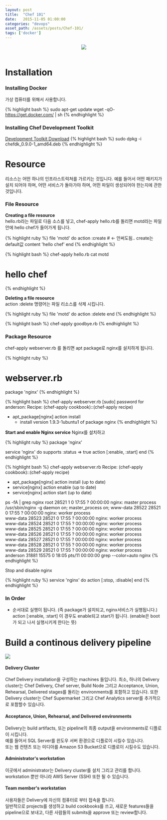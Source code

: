 ```yaml
---
layout: post
title:  "Chef 101"
date:   2015-11-05 01:00:00
categories: "devops"
asset_path: /assets/posts/Chef-101/
tags: ['docker']
---
```

<header>
    <img src="{{ page.asset_path }}chef_logo.png" class="img-responsive img-rounded">
</header>

# Installation

### Installing Docker

가상 컴퓨터를 위해서 사용합니다.

{% highlight bash %}
sudo apt-get update
wget -qO- https://get.docker.com/ | sh
{% endhighlight %}

### Installing Chef Development Toolkit

[Development Toolkit Download][dev-toolkit-url]
{% highlight bash %}
sudo dpkg -i chefdk_0.9.0-1_amd64.deb
{% endhighlight %}


# Resource 

리소스는 어떤 하나의 인프라스트럭쳐를 가르키는 것입니다. 예를 들어서 어떤 패키지가 설치 되어야 하며, 
어떤 서비스가 돌아가야 하며, 어떤 파일이 생성되어야 한는지에 관한 것입니다.

### File Resource

**Creating a file resource**<br>
hello.rb라는 파일로 다음 소스를 넣고, chef-apply hello.rb를 돌리면 motd라는 파일안에 hello chef가 들어가게 됩니다.

{% highlight ruby %}
file 'motd' do
	action :create # <- 안써도됨.. create는 default값
	content 'hello chef'
end
{% endhighlight %}

{% highlight bash %}
chef-apply hello.rb
cat motd
# hello chef
{% endhighlight %}

**Deleting a file resource**<br>
action :delete 명령어는 파일 리소스를 삭제 시킵니다.

{% highlight ruby %}
file 'motd' do
	action :delete
end
{% endhighlight %}

{% highlight bash %}
chef-apply goodbye.rb
{% endhighlight %}

### Package Resource

chef-apply webserver.rb 를 돌리면 apt package로 nginx를 설치하게 됩니다.

{% highlight ruby %}
# webserver.rb
package 'nginx'
{% endhighlight %}

{% highlight bash %}
chef-apply webserver.rb
[sudo] password for anderson: 
Recipe: (chef-apply cookbook)::(chef-apply recipe)
  * apt_package[nginx] action install
    - install version 1.9.3-1ubuntu1 of package nginx
{% endhighlight %}


**Start and enable Nginx service**
Nginx를 설치하고 

{% highlight ruby %}
package 'nginx'

service 'nginx' do
	supports :status => true
	action [:enable, :start]
end
{% endhighlight %}

{% highlight bash %}
chef-apply webserver.rb
Recipe: (chef-apply cookbook)::(chef-apply recipe)
  * apt_package[nginx] action install (up to date)
  * service[nginx] action enable (up to date)
  * service[nginx] action start (up to date)

ps -fA | grep nginx
root     28521     1  0 17:55 ?        00:00:00 nginx: master process /usr/sbin/nginx -g daemon on; master_process on;
www-data 28522 28521  0 17:55 ?        00:00:00 nginx: worker process                           
www-data 28523 28521  0 17:55 ?        00:00:00 nginx: worker process                           
www-data 28524 28521  0 17:55 ?        00:00:00 nginx: worker process                           
www-data 28525 28521  0 17:55 ?        00:00:00 nginx: worker process                           
www-data 28526 28521  0 17:55 ?        00:00:00 nginx: worker process                           
www-data 28527 28521  0 17:55 ?        00:00:00 nginx: worker process                           
www-data 28528 28521  0 17:55 ?        00:00:00 nginx: worker process                           
www-data 28529 28521  0 17:55 ?        00:00:00 nginx: worker process                           
anderson 31881 15575  0 18:05 pts/11   00:00:00 grep --color=auto nginx
{% endhighlight %}

Stop and disable nginx

{% highlight ruby %}
service 'nginx' do
  action [:stop, :disable]
end
{% endhighlight %}

### In Order

* 순서대로 실행이 됩니다. (즉 package가 설치되고, nginx서비스가 실행됩니다.)<br>
action [:enable, :start] 이 경우도 enable되고 start가 됩니다. (enable은 boot가 되고 나서 실행시키게 한다는 뜻)


# Build a continous delivery pipeline

<img src="{{ page.asset_path }}delivery-scenario.png" class="img-responsive img-rounded">

#### Delivery Cluster
Chef Delivery installation을 구성하는 machines 들입니다.
최소, 하나의 Delivery cluster는 Chef Delivery, Chef server, Build Node 그리고 Acceptance, Union, Rehearsal, Delivered stages를 돌리는 environments를 포함하고 있습니다.
또한 Delivery cluster는 Chef Supermarket 그리고 Chef Analytics server를 추가적으로 포함할수 있습니다.


#### Acceptance, Union, Rehearsal, and Delivered environments

Delivery는 build artifacts, 또는 pipeline의 최종 output을 environments로 디플로이 시킵니다.<br>
예를 들어서 SQL Server를 윈도우 서버 환경으로 디플로이 시킬수 있습니다. <br>
또는 웹 컨텐츠 또는 미디아를 Amazon S3 Bucket으로 디플로이 시킬수도 있습니다. 


#### Administrator's workstation 

이곳에서 administrator는 Delivery cluster를 설치 그리고 관리를 합니다.<br>
workstation 뿐만 아니라 AWS Server (SSH) 또한 될 수 있습니다.

#### Team member's workstation 

사용자들은 Delivery에 자신의 컴퓨터로 부터 접속을 합니다.<br>
일반적으로 projects를 생성하고 build cookbooks를 쓰고, 새로운 features들을 pipeline으로 보내고, 다른 사람들의 submits을 approve 또는 review합니다.


[dev-toolkit-url]: https://downloads.chef.io/chef-dk/ubuntu/